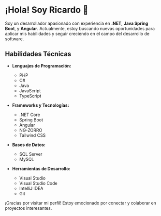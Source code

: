 # ¡Hola! Soy Ricardo 👋

Soy un desarrollador apasionado con experiencia en **.NET**, **Java Spring Boot**, y **Angular**. Actualmente, estoy buscando nuevas oportunidades para aplicar mis habilidades y seguir creciendo en el campo del desarrollo de software.

## Habilidades Técnicas

- **Lenguajes de Programación:**
  - PHP
  - C#
  - Java
  - JavaScript
  - TypeScript

- **Frameworks y Tecnologías:**
  - .NET Core
  - Spring Boot
  - Angular
  - NG-ZORRO
  - Tailwind CSS

- **Bases de Datos:**
  - SQL Server
  - MySQL

- **Herramientas de Desarrollo:**
  - Visual Studio
  - Visual Studio Code
  - IntelliJ IDEA
  - Git



¡Gracias por visitar mi perfil! Estoy emocionado por conectar y colaborar en proyectos interesantes.
